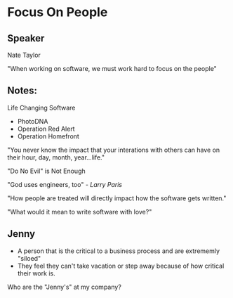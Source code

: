 # Focus On People

## Speaker

Nate Taylor

"When working on software, we must work hard to focus on the people"

## Notes:

Life Changing Software
- PhotoDNA
- Operation Red Alert
- Operation Homefront

"You never know the impact that your interations with others can have on their hour, day, month, year...life."

"Do No Evil" is Not Enough

"God uses engineers, too" - _Larry Paris_

"How people are treated will directly impact how the software gets written."

"What would it mean to write software with love?"

## Jenny

- A person that is the critical to a business process and are extrememly "siloed"
- They feel they can't take vacation or step away because of how critical their work is.

Who are the "Jenny's" at my company?


